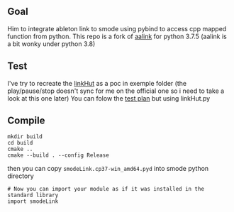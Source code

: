 
Goal
-------
Him to integrate ableton link to smode using pybind to access cpp mapped function from python.
This repo is a fork of [aalink](https://github.com/artfwo/aalink) for python 3.7.5 (aalink is a bit wonky under python 3.8)

Test
-------
I've try to recreate the [linkHut](https://github.com/Ableton/link/blob/master/examples/linkhut/main.cpp) as a poc in exemple folder (the play/pause/stop doesn't sync for me on the official one so i need to take a look at this one later)
You can folow the [test plan](https://github.com/Ableton/link/blob/master/TEST-PLAN.md)  but using linkHut.py

Compile
-------
```
mkdir build
cd build
cmake ..
cmake --build . --config Release
```
then you can copy `smodeLink.cp37-win_amd64.pyd` into smode python directory
```
# Now you can import your module as if it was installed in the standard library
import smodeLink
```
